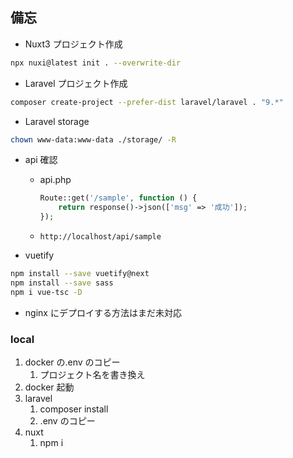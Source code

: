 ## 備忘

- Nuxt3 プロジェクト作成

```bash
npx nuxi@latest init . --overwrite-dir
```

- Laravel プロジェクト作成

```bash
composer create-project --prefer-dist laravel/laravel . "9.*"
```

- Laravel storage

```bash
chown www-data:www-data ./storage/ -R
```

- api 確認

  - api.php
    ```php
    Route::get('/sample', function () {
        return response()->json(['msg' => '成功']);
    });
    ```
  - `http://localhost/api/sample`

- vuetify

```bash
npm install --save vuetify@next
npm install --save sass
npm i vue-tsc -D
```

- nginx にデプロイする方法はまだ未対応

### local

1. docker の.env のコピー
   1. プロジェクト名を書き換え
2. docker 起動
3. laravel
   1. composer install
   2. .env のコピー
4. nuxt
   1. npm i
